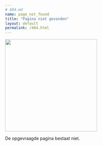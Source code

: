 ```yaml
---
# 404.md
name: page_not_found
title: "Pagina niet gevonden"
layout: default
permalink: /404.html
---
```


<img src="/_assets/404.jpg" width="300">

De opgevraagde pagina bestaat niet.
